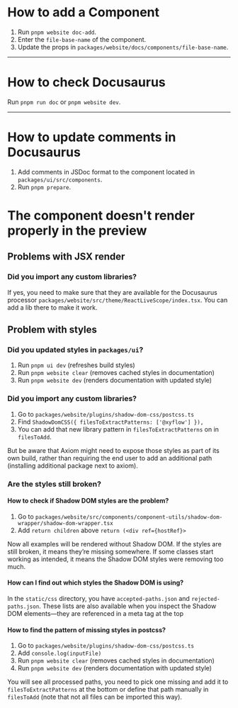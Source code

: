 # How to add a Component

1. Run `pnpm website doc-add`.
2. Enter the `file-base-name` of the component.
3. Update the props in `packages/website/docs/components/file-base-name`.

---

# How to check Docusaurus

Run `pnpm run doc` or `pnpm website dev`.

---

# How to update comments in Docusaurus

1. Add comments in JSDoc format to the component located in `packages/ui/src/components`.
2. Run `pnpm prepare`.

# The component doesn't render properly in the preview

## Problems with JSX render

### Did you import any custom libraries?
If yes, you need to make sure that they are available for the Docusaurus processor `packages/website/src/theme/ReactLiveScope/index.tsx`. You can add a lib there to make it work.

## Problem with styles

### Did you updated styles in `packages/ui`?

1. Run `pnpm ui dev` (refreshes build styles)
2. Run `pnpm website clear` (removes cached styles in documentation)
3. Run `pnpm website dev` (renders documentation with updated style)

### Did you import any custom libraries?

1. Go to `packages/website/plugins/shadow-dom-css/postcss.ts`
2. Find `ShadowDomCSS({ filesToExtractPatterns: ['@xyflow'] }),`
3. You can add that new library pattern in `filesToExtractPatterns` on in `filesToAdd`.

But be aware that Axiom might need to expose those styles as part of its own build, rather than requiring the end user to add an additional path (installing additional package next to axiom).

### Are the styles still broken?

#### How to check if Shadow DOM styles are the problem?

1. Go to `packages/website/src/components/component-utils/shadow-dom-wrapper/shadow-dom-wrapper.tsx`
2. Add `return children` above `return (<div ref={hostRef}>`

Now all examples will be rendered without Shadow DOM. If the styles are still broken, it means they’re missing somewhere. If some classes start working as intended, it means the Shadow DOM styles were removing too much.

#### How can I find out which styles the Shadow DOM is using?

In the `static/css` directory, you have `accepted-paths.json` and `rejected-paths.json`. These lists are also available when you inspect the Shadow DOM elements—they are referenced in a meta tag at the top

#### How to find the pattern of missing styles in postcss?

1. Go to `packages/website/plugins/shadow-dom-css/postcss.ts`
2. Add `console.log(inputFile)`
3. Run `pnpm website clear` (removes cached styles in documentation)
4. Run `pnpm website dev` (renders documentation with updated style)

You will see all processed paths, you need to pick one missing and add it to `filesToExtractPatterns` at the bottom or define that path manually in `filesToAdd` (note that not all files can be imported this way).